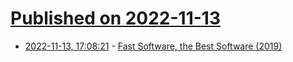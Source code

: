 # [Published on 2022-11-13](index.md)

* [2022-11-13, 17:08:21](https://news.ycombinator.com/item?id=33584958) - [Fast Software, the Best Software (2019)](https://craigmod.com/essays/fast_software/)
